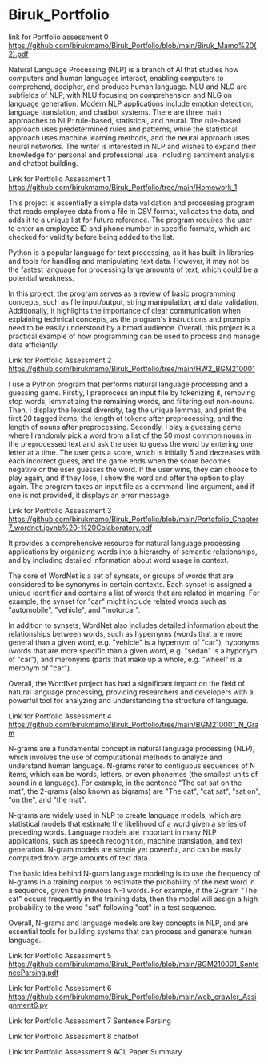 # Biruk_Portfolio
link for Portfolio assessment 0 
https://github.com/birukmamo/Biruk_Portfolio/blob/main/Biruk_Mamo%20(2).pdf

Natural Language Processing (NLP) is a branch of AI that studies how computers and human languages interact, enabling computers to comprehend, decipher, and produce human language. NLU and NLG are subfields of NLP, with NLU focusing on comprehension and NLG on language generation. Modern NLP applications include emotion detection, language translation, and chatbot systems. There are three main approaches to NLP: rule-based, statistical, and neural. The rule-based approach uses predetermined rules and patterns, while the statistical approach uses machine learning methods, and the neural approach uses neural networks. The writer is interested in NLP and wishes to expand their knowledge for personal and professional use, including sentiment analysis and chatbot building.

Link for Portfolio Assessment 1 
https://github.com/birukmamo/Biruk_Portfolio/tree/main/Homework_1

This project is essentially a simple data validation and processing program that reads employee data from a file in CSV format, validates the data, and adds it to a unique list for future reference. The program requires the user to enter an employee ID and phone number in specific formats, which are checked for validity before being added to the list.

Python is a popular language for text processing, as it has built-in libraries and tools for handling and manipulating text data. However, it may not be the fastest language for processing large amounts of text, which could be a potential weakness.

In this project, the program serves as a review of basic programming concepts, such as file input/output, string manipulation, and data validation. Additionally, it highlights the importance of clear communication when explaining technical concepts, as the program's instructions and prompts need to be easily understood by a broad audience. Overall, this project is a practical example of how programming can be used to process and manage data efficiently.

Link for Portfolio Assessment 2
https://github.com/birukmamo/Biruk_Portfolio/tree/main/HW2_BGM210001

I use a Python program that performs natural language processing and a guessing game. Firstly, I preprocess an input file by tokenizing it, removing stop words, lemmatizing the remaining words, and filtering out non-nouns. Then, I display the lexical diversity, tag the unique lemmas, and print the first 20 tagged items, the length of tokens after preprocessing, and the length of nouns after preprocessing. Secondly, I play a guessing game where I randomly pick a word from a list of the 50 most common nouns in the preprocessed text and ask the user to guess the word by entering one letter at a time. The user gets a score, which is initially 5 and decreases with each incorrect guess, and the game ends when the score becomes negative or the user guesses the word. If the user wins, they can choose to play again, and if they lose, I show the word and offer the option to play again. The program takes an input file as a command-line argument, and if one is not provided, it displays an error message.

Link for Portfolio Assessment 3
https://github.com/birukmamo/Biruk_Portfolio/blob/main/Portofolio_Chapter7_wordnet.ipynb%20-%20Colaboratory.pdf

It provides a comprehensive resource for natural language processing applications by organizing words into a hierarchy of semantic relationships, and by including detailed information about word usage in context.

The core of WordNet is a set of synsets, or groups of words that are considered to be synonyms in certain contexts. Each synset is assigned a unique identifier and contains a list of words that are related in meaning. For example, the synset for "car" might include related words such as "automobile", "vehicle", and "motorcar".

In addition to synsets, WordNet also includes detailed information about the relationships between words, such as hypernyms (words that are more general than a given word, e.g. "vehicle" is a hypernym of "car"), hyponyms (words that are more specific than a given word, e.g. "sedan" is a hyponym of "car"), and meronyms (parts that make up a whole, e.g. "wheel" is a meronym of "car").

Overall, the WordNet project has had a significant impact on the field of natural language processing, providing researchers and developers with a powerful tool for analyzing and understanding the structure of language.

Link for Portfolio Assessment 4
https://github.com/birukmamo/Biruk_Portfolio/tree/main/BGM210001_N_Gram

N-grams are a fundamental concept in natural language processing (NLP), which involves the use of computational methods to analyze and understand human language. N-grams refer to contiguous sequences of N items, which can be words, letters, or even phonemes (the smallest units of sound in a language). For example, in the sentence "The cat sat on the mat", the 2-grams (also known as bigrams) are "The cat", "cat sat", "sat on", "on the", and "the mat".

N-grams are widely used in NLP to create language models, which are statistical models that estimate the likelihood of a word given a series of preceding words. Language models are important in many NLP applications, such as speech recognition, machine translation, and text generation. N-gram models are simple yet powerful, and can be easily computed from large amounts of text data.

The basic idea behind N-gram language modeling is to use the frequency of N-grams in a training corpus to estimate the probability of the next word in a sequence, given the previous N-1 words. For example, if the 2-gram "The cat" occurs frequently in the training data, then the model will assign a high probability to the word "sat" following "cat" in a test sequence.

Overall, N-grams and language models are key concepts in NLP, and are essential tools for building systems that can process and generate human language.

Link for Portfolio Assessment 5
https://github.com/birukmamo/Biruk_Portfolio/blob/main/BGM210001_SentenceParsing.pdf



Link for Portfolio Assessment 6
https://github.com/birukmamo/Biruk_Portfolio/blob/main/web_crawler_Assignment6.py

Link for Portfolio Assessment 7
Sentence Parsing

Link for Portfolio Assessment 8
chatbot

Link for Portfolio Assessment 9
ACL Paper Summary
